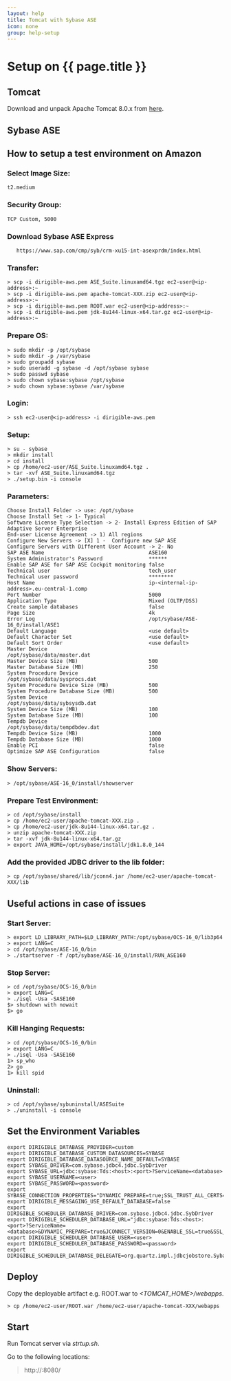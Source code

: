```yaml
---
layout: help
title: Tomcat with Sybase ASE
icon: none
group: help-setup
---
```


Setup on {{ page.title }}
===


Tomcat
---

Download and unpack Apache Tomcat 8.0.x from [here](http://tomcat.apache.org/download-80.cgi).

Sybase ASE
---

How to setup a test environment on Amazon
---

### Select Image Size:

	t2.medium

### Security Group:

	TCP Custom, 5000

### Download Sybase ASE Express

       https://www.sap.com/cmp/syb/crm-xu15-int-asexprdm/index.html
       
### Transfer:

	> scp -i dirigible-aws.pem ASE_Suite.linuxamd64.tgz ec2-user@<ip-address>:~
	> scp -i dirigible-aws.pem apache-tomcat-XXX.zip ec2-user@<ip-address>:~
	> scp -i dirigible-aws.pem ROOT.war ec2-user@<ip-address>:~
	> scp -i dirigible-aws.pem jdk-8u144-linux-x64.tar.gz ec2-user@<ip-address>:~

### Prepare OS:

	> sudo mkdir -p /opt/sybase
	> sudo mkdir -p /var/sybase
	> sudo groupadd sybase
	> sudo useradd -g sybase -d /opt/sybase sybase
	> sudo passwd sybase
	> sudo chown sybase:sybase /opt/sybase
	> sudo chown sybase:sybase /var/sybase
	
### Login:

	> ssh ec2-user@<ip-address> -i dirigible-aws.pem

### Setup:

	> su - sybase
	> mkdir install
	> cd install
	> cp /home/ec2-user/ASE_Suite.linuxamd64.tgz .
	> tar -xvf ASE_Suite.linuxamd64.tgz
	> ./setup.bin -i console

### Parameters:

	Choose Install Folder -> use: /opt/sybase
	Choose Install Set -> 1- Typical
	Software License Type Selection -> 2- Install Express Edition of SAP Adaptive Server Enterprise
	End-user License Agreement -> 1) All regions
	Configure New Servers -> [X] 1 -  Configure new SAP ASE
	Configure Servers with Different User Account -> 2- No
	SAP ASE Name                                  ASE160
	System Administrator's Password               ******
	Enable SAP ASE for SAP ASE Cockpit monitoring false
	Technical user                                tech_user
	Technical user password                       ********
	Host Name                                     ip-<internal-ip-address>.eu-central-1.comp
	Port Number                                   5000
	Application Type                              Mixed (OLTP/DSS)
	Create sample databases                       false
	Page Size                                     4k
	Error Log                                     /opt/sybase/ASE-16_0/install/ASE1
	Default Language                              <use default>
	Default Character Set                         <use default>
	Default Sort Order                            <use default>
	Master Device                                 /opt/sybase/data/master.dat
	Master Device Size (MB)                       500
	Master Database Size (MB)                     250
	System Procedure Device                       /opt/sybase/data/sysprocs.dat
	System Procedure Device Size (MB)             500
	System Procedure Database Size (MB)           500
	System Device                                 /opt/sybase/data/sybsysdb.dat
	System Device Size (MB)                       100
	System Database Size (MB)                     100
	Tempdb Device                                 /opt/sybase/data/tempdbdev.dat
	Tempdb Device Size (MB)                       1000
	Tempdb Database Size (MB)                     1000
	Enable PCI                                    false
	Optimize SAP ASE Configuration                false

### Show Servers:

	> /opt/sybase/ASE-16_0/install/showserver

### Prepare Test Environment:

	> cd /opt/sybase/install
	> cp /home/ec2-user/apache-tomcat-XXX.zip .
	> cp /home/ec2-user/jdk-8u144-linux-x64.tar.gz .
	> unzip apache-tomcat-XXX.zip
	> tar -xvf jdk-8u144-linux-x64.tar.gz
	> export JAVA_HOME=/opt/sybase/install/jdk1.8.0_144

### Add the provided JDBC driver to the lib folder:

	> cp /opt/sybase/shared/lib/jconn4.jar /home/ec2-user/apache-tomcat-XXX/lib

Useful actions in case of issues
---

### Start Server:
	> export LD_LIBRARY_PATH=$LD_LIBRARY_PATH:/opt/sybase/OCS-16_0/lib3p64
	> export LANG=C
	> cd /opt/sybase/ASE-16_0/bin
	> ./startserver -f /opt/sybase/ASE-16_0/install/RUN_ASE160

### Stop Server:
	> cd /opt/sybase/OCS-16_0/bin
	> export LANG=C
	> ./isql -Usa -SASE160
	$> shutdown with nowait
	$> go

### Kill Hanging Requests:
	> cd /opt/sybase/OCS-16_0/bin
	> export LANG=C
	> ./isql -Usa -SASE160
	1> sp_who
	2> go
	1> kill spid

### Uninstall:
	> cd /opt/sybase/sybuninstall/ASESuite
	> ./uninstall -i console
	

Set the Environment Variables
---

	export DIRIGIBLE_DATABASE_PROVIDER=custom
	export DIRIGIBLE_DATABASE_CUSTOM_DATASOURCES=SYBASE
	export DIRIGIBLE_DATABASE_DATASOURCE_NAME_DEFAULT=SYBASE
	export SYBASE_DRIVER=com.sybase.jdbc4.jdbc.SybDriver
	export SYBASE_URL=jdbc:sybase:Tds:<host>:<port>?ServiceName=<database>
	export SYBASE_USERNAME=<user>
	export SYBASE_PASSWORD=<password>
	export SYBASE_CONNECTION_PROPERTIES="DYNAMIC_PREPARE=true;SSL_TRUST_ALL_CERTS=true;JCONNECT_VERSION=0;ENABLE_SSL=true;"
	export DIRIGIBLE_MESSAGING_USE_DEFAULT_DATABASE=false
	export DIRIGIBLE_SCHEDULER_DATABASE_DRIVER=com.sybase.jdbc4.jdbc.SybDriver
	export DIRIGIBLE_SCHEDULER_DATABASE_URL="jdbc:sybase:Tds:<host>:<port>?ServiceName=<database>&DYNAMIC_PREPARE=true&JCONNECT_VERSION=0&ENABLE_SSL=true&SSL_TRUST_ALL_CERTS=true"
	export DIRIGIBLE_SCHEDULER_DATABASE_USER=<user>
	export DIRIGIBLE_SCHEDULER_DATABASE_PASSWORD=<password>
	export DIRIGIBLE_SCHEDULER_DATABASE_DELEGATE=org.quartz.impl.jdbcjobstore.SybaseDelegate

Deploy
---

Copy the deployable artifact e.g. ROOT.war to *<TOMCAT_HOME>/webapps*.

	> cp /home/ec2-user/ROOT.war /home/ec2-user/apache-tomcat-XXX/webapps

Start
---

Run Tomcat server via *strtup.sh*. 

Go to the following locations: 

> http://<aws-host>:8080/

